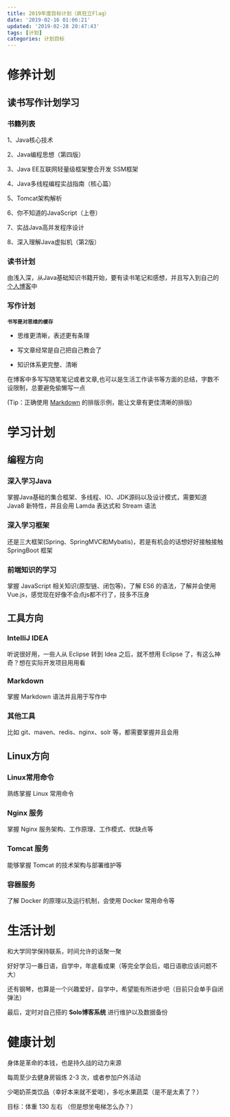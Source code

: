 ```yaml
---
title: 2019年度目标计划（疯狂立Flag）
date: '2019-02-16 01:06:21'
updated: '2019-02-28 20:47:43'
tags: [计划]
categories: 计划目标
---
```

# **修养计划**

## **读书写作计划学习**

### **书籍列表**

1、Java核心技术

2、Java编程思想（第四版）

3、Java EE互联网轻量级框架整合开发 SSM框架

4、Java多线程编程实战指南（核心篇）
<!--more-->

5、Tomcat架构解析 

6、你不知道的JavaScript（上卷）

7、实战Java高并发程序设计

8、深入理解Java虚拟机（第2版）

### **读书计划**

由浅入深，从Java基础知识书籍开始，要有读书笔记和感想，并且写入到自己的[个人博客](http://www.layne666.site/)中

### **写作计划**

**`书写是对思维的缓存`**

- 思维更清晰，表述更有条理

- 写文章经常是自己把自己教会了

- 知识体系更完整、清晰

在博客中多写写随笔笔记或者文章,也可以是生活工作读书等方面的总结，字数不设限制，总要避免偷懒写一点

(Tip：正确使用 [Markdown](https://hacpai.com/guide/markdown) 的排版示例，能让文章有更佳清晰的排版)

# **学习计划**

## **编程方向**

### **深入学习Java**

掌握Java基础的集合框架、多线程、IO、JDK源码以及设计模式，需要知道 Java8 新特性，并且会用 Lamda 表达式和 Stream 语法

### **深入学习框架**

还是三大框架(Spring、SpringMVC和Mybatis)，若是有机会的话想好好接触接触 SpringBoot 框架

### **前端知识的学习**

掌握 JavaScript 相关知识(原型链、闭包等)，了解 ES6 的语法，了解并会使用 Vue.js，感觉现在好像不会点js都不行了，技多不压身

## **工具方向**

### **IntelliJ IDEA**

听说很好用，一些人从 Eclipse 转到 Idea 之后，就不想用 Eclipse 了，有这么神奇？想在实际开发项目用用看

### **Markdown**

掌握 Markdown 语法并且用于写作中

### **其他工具**

比如 git、maven、redis、nginx、solr 等，都需要掌握并且会用

## **Linux方向**

### **Linux常用命令**

熟练掌握 Linux 常用命令

### **Nginx 服务**

掌握 Nginx 服务架构、工作原理、工作模式、优缺点等

### **Tomcat 服务**

能够掌握 Tomcat 的技术架构与部署维护等

### **容器服务**

了解 Docker 的原理以及运行机制，会使用 Docker 常用命令等

# **生活计划**

和大学同学保持联系，时间允许的话聚一聚

好好学习一番日语，自学中，年底看成果（等完全学会后，唱日语歌应该问题不大）

还有钢琴，也算是一个兴趣爱好，自学中，希望能有所进步吧（目前只会单手自闭弹法）

最后，定时对自己搭的 **Solo博客系统** 进行维护以及数据备份

# **健康计划**

身体是革命的本钱，也是持久战的动力来源

每周至少去健身房锻炼 2-3 次，或者参加户外活动

少喝奶茶类饮品（幸好本来就不爱喝），多吃水果蔬菜（是不是太素了？）

目标：体重 130 左右 （但是想坐电梯怎么办？）